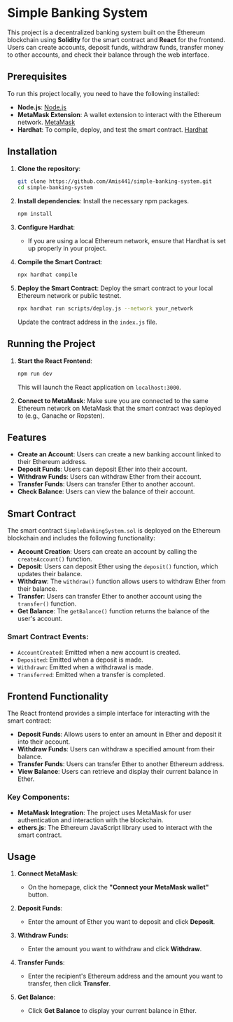 
# Simple Banking System

This project is a decentralized banking system built on the Ethereum blockchain using **Solidity** for the smart contract and **React** for the frontend. Users can create accounts, deposit funds, withdraw funds, transfer money to other accounts, and check their balance through the web interface.

## Prerequisites

To run this project locally, you need to have the following installed:

- **Node.js**: [Node.js](https://nodejs.org/en/)
- **MetaMask Extension**: A wallet extension to interact with the Ethereum network. [MetaMask](https://metamask.io/)
- **Hardhat**: To compile, deploy, and test the smart contract. [Hardhat](https://hardhat.org/)
  
## Installation

1. **Clone the repository**:
   ```bash
   git clone https://github.com/Amis441/simple-banking-system.git
   cd simple-banking-system
   ```

2. **Install dependencies**:
   Install the necessary npm packages.
   ```bash
   npm install
   ```

3. **Configure Hardhat**:
   - If you are using a local Ethereum network, ensure that Hardhat is set up properly in your project.

4. **Compile the Smart Contract**:
   ```bash
   npx hardhat compile
   ```

5. **Deploy the Smart Contract**:
   Deploy the smart contract to your local Ethereum network or public testnet.
   ```bash
   npx hardhat run scripts/deploy.js --network your_network
   ```
   Update the contract address in the `index.js` file.

## Running the Project

1. **Start the React Frontend**:
   ```bash
   npm run dev
   ```
   This will launch the React application on `localhost:3000`.

2. **Connect to MetaMask**:
   Make sure you are connected to the same Ethereum network on MetaMask that the smart contract was deployed to (e.g., Ganache or Ropsten).

## Features

- **Create an Account**: Users can create a new banking account linked to their Ethereum address.
- **Deposit Funds**: Users can deposit Ether into their account.
- **Withdraw Funds**: Users can withdraw Ether from their account.
- **Transfer Funds**: Users can transfer Ether to another account.
- **Check Balance**: Users can view the balance of their account.

## Smart Contract

The smart contract `SimpleBankingSystem.sol` is deployed on the Ethereum blockchain and includes the following functionality:

- **Account Creation**: Users can create an account by calling the `createAccount()` function.
- **Deposit**: Users can deposit Ether using the `deposit()` function, which updates their balance.
- **Withdraw**: The `withdraw()` function allows users to withdraw Ether from their balance.
- **Transfer**: Users can transfer Ether to another account using the `transfer()` function.
- **Get Balance**: The `getBalance()` function returns the balance of the user's account.

### Smart Contract Events:

- `AccountCreated`: Emitted when a new account is created.
- `Deposited`: Emitted when a deposit is made.
- `Withdrawn`: Emitted when a withdrawal is made.
- `Transferred`: Emitted when a transfer is completed.

## Frontend Functionality

The React frontend provides a simple interface for interacting with the smart contract:

- **Deposit Funds**: Allows users to enter an amount in Ether and deposit it into their account.
- **Withdraw Funds**: Users can withdraw a specified amount from their balance.
- **Transfer Funds**: Users can transfer Ether to another Ethereum address.
- **View Balance**: Users can retrieve and display their current balance in Ether.

### Key Components:

- **MetaMask Integration**: The project uses MetaMask for user authentication and interaction with the blockchain.
- **ethers.js**: The Ethereum JavaScript library used to interact with the smart contract.

## Usage

1. **Connect MetaMask**: 
   - On the homepage, click the **"Connect your MetaMask wallet"** button.
   
2. **Deposit Funds**:
   - Enter the amount of Ether you want to deposit and click **Deposit**.

3. **Withdraw Funds**:
   - Enter the amount you want to withdraw and click **Withdraw**.

4. **Transfer Funds**:
   - Enter the recipient's Ethereum address and the amount you want to transfer, then click **Transfer**.

5. **Get Balance**:
   - Click **Get Balance** to display your current balance in Ether.
